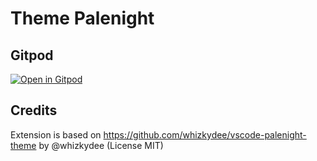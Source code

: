 # Theme Palenight

## Gitpod

[![Open in Gitpod](https://gitpod.io/button/open-in-gitpod.svg)](https://gitpod.io/#https://github.com/lvce-editor/theme-palenight)


## Credits

Extension is based on https://github.com/whizkydee/vscode-palenight-theme by @whizkydee (License MIT)
